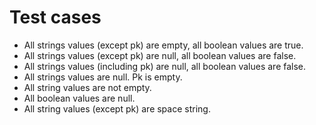 # Test cases

- All strings values (except pk) are empty, all boolean values are true.
- All strings values (except pk) are null, all boolean values are false.
- All strings values (including pk) are null, all boolean values are false.
- All strings values are null. Pk is empty.
- All string values are not empty.
- All boolean values are null.
- All string values (except pk) are space string.
